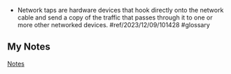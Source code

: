 - Network taps are hardware devices that hook directly onto the network cable and send a copy of the traffic that passes through it to one or more other networked devices. #ref/2023/12/09/101428 #glossary 
## My Notes
[Notes](mynotes/network-tap-notes.md)
